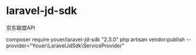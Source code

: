 # laravel-jd-sdk
京东联盟API

composer require youer/laravel-jd-sdk "2.3.0"
php artisan vendor:publish --provider="Youer\LaravelJdSdk\ServiceProvider"
